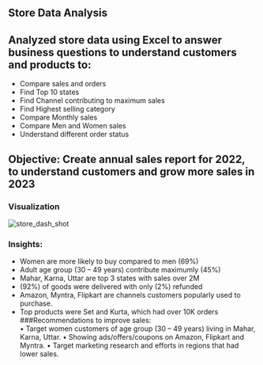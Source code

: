 ## Store Data Analysis

## Analyzed store data using Excel to answer business questions to understand customers and products to:
- Compare sales and orders
- Find Top 10 states
- Find Channel contributing to maximum sales
- Find Highest selling category
- Compare Monthly sales
- Compare Men and Women sales
- Understand different order status   

## Objective: Create annual sales report for 2022, to understand customers and grow more sales in 2023   

### Visualization   
![store_dash_shot](https://github.com/kiinda-2/Haru-s-Store/assets/125373629/786b56aa-c976-4a66-9b24-3e67a407f135)

### Insights:
- Women are more likely to buy compared to men (69%)
- Adult age group (30 – 49 years) contribute maximumly (45%)
- Mahar, Karna, Uttar are top 3 states with sales over 2M
- (92%) of goods were delivered with only (2%) refunded
- Amazon, Myntra, Flipkart are channels customers popularly used to purchase.
- Top products were Set and Kurta, which had over 10K orders
###Recommendations to improve sales:   
• Target women customers of age group (30 – 49 years) living in Mahar, Karna, Uttar.
• Showing ads/offers/coupons on Amazon, Flipkart and Myntra.
• Target marketing research and efforts in regions that had lower sales.
